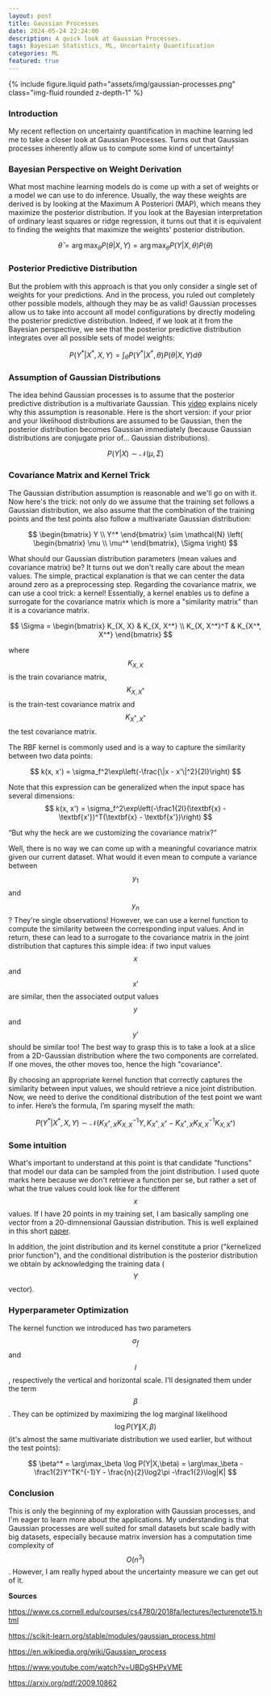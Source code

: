 ```yaml
---
layout: post
title: Gaussian Processes
date: 2024-05-24 22:24:00
description: A quick look at Gaussian Processes.
tags: Bayesian Statistics, ML, Uncertainty Quantification
categories: ML
featured: true
---
```


{% include figure.liquid path="assets/img/gaussian-processes.png" class="img-fluid rounded z-depth-1" %}

### Introduction
My recent reflection on uncertainty quantification in machine learning led me to take a closer look at Gaussian Processes. Turns out that Gaussian processes inherently allow us to compute some kind of uncertainty!

### Bayesian Perspective on Weight Derivation
What most machine learning models do is come up with a set of weights or a model we can use to do inference. Usually, the way these weights are derived is by looking at the Maximum A Posteriori (MAP), which means they maximize the posterior distribution. If you look at the Bayesian interpretation of ordinary least squares or ridge regression, it turns out that it is equivalent to finding the weights that maximize the weights' posterior distribution.

$$
\hat{\theta} = \arg\max_\theta P(\theta | X, Y) = \arg\max_\theta P(Y | X, \theta) P(\theta)
$$

### Posterior Predictive Distribution
But the problem with this approach is that you only consider a single set of weights for your predictions. And in the process, you ruled out completely other possible models, although they may be as valid! Gaussian processes allow us to take into account all model configurations by directly modeling the posterior predictive distribution. Indeed, if we look at it from the Bayesian perspective, we see that the posterior predictive distribution integrates over all possible sets of model weights:

$$
P(Y^* | X^*, X, Y) = \int_{\theta} P(Y^* | X^*, \theta) P(\theta | X, Y) d\theta
$$

### Assumption of Gaussian Distributions
The idea behind Gaussian processes is to assume that the posterior predictive distribution is a multivariate Gaussian. This [video](https://www.youtube.com/watch?v=R-NUdqxKjos) explains nicely why this assumption is reasonable. Here is the short version: if your prior and your likelihood distributions are assumed to be Gaussian, then the posterior distribution becomes Gaussian immediately (because Gaussian distributions are conjugate prior of… Gaussian distributions).

$$
P(Y | X) \sim \mathcal{N}(\mu, \Sigma)
$$

### Covariance Matrix and Kernel Trick
The Gaussian distribution assumption is reasonable and we'll go on with it. Now here's the trick: not only do we assume that the training set follows a Gaussian distribution, we also assume that the combination of the training points and the test points also follow a multivariate Gaussian distribution:

$$
\begin{bmatrix}
Y \\
Y^*
\end{bmatrix}
\sim \mathcal{N}
\left(
\begin{bmatrix}
\mu \\
\mu^*
\end{bmatrix},
\Sigma
\right)
$$


What should our Gaussian distribution parameters (mean values and covariance matrix) be? It turns out we don't really care about the mean values. The simple, practical explanation is that we can center the data around zero as a preprocessing step. Regarding the covariance matrix, we can use a cool trick: a kernel! Essentially, a kernel enables us to define a surrogate for the covariance matrix which is more a "similarity matrix" than it is a covariance matrix. 

$$
\Sigma =
\begin{bmatrix}
K_{X, X} & K_{X, X^*} \\
K_{X, X^*}^T & K_{X^*, X^*}
\end{bmatrix}
$$

where $$K_{X, X}$$ is the train covariance matrix, $$K_{X, X^*}$$ is the train-test covariance matrix and $$K_{X^*, X^*}$$ the test covariance matrix.

The RBF kernel is commonly used and is a way to capture the similarity between two data points:

$$
k(x, x') = \sigma_f^2\exp\left(-\frac{\|x - x'\|^2}{2l}\right)
$$

Note that this expression can be generalized when the input space has several dimensions:
$$
k(x, x') = \sigma_f^2\exp\left(-\frac1{2l}(\textbf{x} - \textbf{x'})^T(\textbf{x} - \textbf{x'})\right)
$$

“But why the heck are we customizing the covariance matrix?” 

Well, there is no way we can come up with a meaningful covariance matrix given our current dataset. What would it even mean to compute a variance between $$y_1$$ and $$y_n$$? They're single observations! However, we can use a kernel function to compute the similarity between the corresponding input values. And in return, these can lead to a surrogate to the covariance matrix in the joint distribution that captures this simple idea: if two input values $$x$$ and $$x'$$ are similar, then the associated output values $$y$$ and $$y'$$ should be similar too! The best way to grasp this is to take a look at a slice from a 2D-Gaussian distribution where the two components are correlated. If one moves, the other moves too, hence the high "covariance".

By choosing an appropriate kernel function that correctly captures the similarity between input values, we should retrieve a nice joint distribution. Now, we need to derive the conditional distribution of the test point we want to infer. Here’s the formula, I’m sparing myself the math:

$$
P(Y^* | X^*, X, Y) \sim \mathcal{N}(K_{X^*, X} K_{X, X}^{-1} Y, K_{X^*, X^*} - K_{X^*, X} K_{X, X}^{-1} K_{X, X^*})
$$

### Some intuition

What's important to understand at this point is that candidate "functions" that model our data can be sampled from the joint distribution. I used quote marks here because we don't retrieve a function per se, but rather a set of what the true values could look like for the different $$x$$ values. If I have 20 points in my training set, I am basically sampling one vector from a 20-dimnensional Gaussian distribution. This is well explained in this short [paper](https://arxiv.org/pdf/2009.10862). 

In addition, the joint distribution and its kernel constitute a prior ("kernelized prior function"), and the conditional distribution is the posterior distribution we obtain by acknowledging the training data ($$Y$$ vector).

### Hyperparameter Optimization

The kernel function we introduced has two parameters $$\sigma_f$$ and $$l$$, respectively the vertical and horizontal scale. I'll designated them under the term $$\beta$$. They can be optimized by maximizing the log marginal likelihood $$\log P(Y \| X, \beta)$$ (it's almost the same multivariate distribution we used earlier, but without the test points):

$$
\beta^* = \arg\max_\beta \log P(Y|X,\beta) = \arg\max_\beta -\frac1{2}Y^TK^{-1}Y - \frac{n}{2}\log2\pi -\frac1{2}\log|K|
$$


### Conclusion
This is only the beginning of my exploration with Gaussian processes, and I'm eager to learn more about the applications. My understanding is that Gaussian processes are well suited for small datasets but scale badly with big datasets, especially because matrix inversion has a computation time complexity of $$O(n^3)$$. However, I am really hyped about the uncertainty measure we can get out of it.

**Sources**

https://www.cs.cornell.edu/courses/cs4780/2018fa/lectures/lecturenote15.html

https://scikit-learn.org/stable/modules/gaussian_process.html

https://en.wikipedia.org/wiki/Gaussian_process

https://www.youtube.com/watch?v=UBDgSHPxVME

https://arxiv.org/pdf/2009.10862
